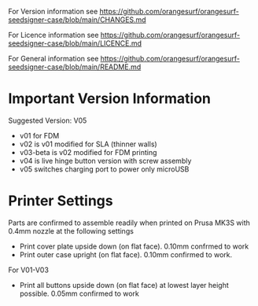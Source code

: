For Version information see https://github.com/orangesurf/orangesurf-seedsigner-case/blob/main/CHANGES.md

For Licence information see https://github.com/orangesurf/orangesurf-seedsigner-case/blob/main/LICENCE.md

For General information see https://github.com/orangesurf/orangesurf-seedsigner-case/blob/main/README.md

# Important Version Information
Suggested Version: V05

- v01 for FDM
- v02 is v01 modified for SLA (thinner walls)
- v03-beta is v02 modified for FDM printing 
- v04 is live hinge button version with screw assembly
- v05 switches charging port to power only microUSB


# Printer Settings
Parts are confirmed to assemble readily when printed on Prusa MK3S with 0.4mm nozzle at the following settings
- Print cover plate upside down (on flat face). 0.10mm confrmed to work
- Print outer case upright (on flat face). 0.10mm confirmed to work. 

For V01-V03 
- Print all buttons upside down (on flat face) at lowest layer height possible. 0.05mm confirmed to work
